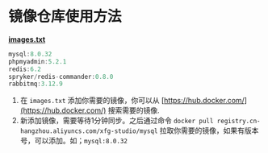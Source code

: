 # 镜像仓库使用方法

[**images.txt**](https://github.com/fuzhengwei/docker-image-pusher/blob/main/images.txt)

```java
mysql:8.0.32
phpmyadmin:5.2.1
redis:6.2
spryker/redis-commander:0.8.0
rabbitmq:3.12.9
```

1. 在 `images.txt` 添加你需要的镜像，你可以从 [https://hub.docker.com/](https://hub.docker.com/) 搜索需要的镜像.
2. 新添加镜像，需要等待1分钟同步。之后通过命令 `docker pull registry.cn-hangzhou.aliyuncs.com/xfg-studio/mysql` 拉取你需要的镜像，如果有版本号，可以添加。如；`mysql:8.0.32`
